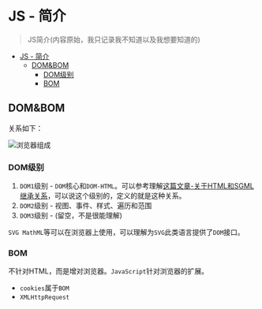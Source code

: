 # JS - 简介
> JS简介(内容原始，我只记录我不知道以及我想要知道的)

<!-- TOC -->

- [JS - 简介](#js---简介)
  - [DOM&BOM](#dombom)
    - [DOM级别](#dom级别)
    - [BOM](#bom)

<!-- /TOC -->

## DOM&BOM

关系如下：

![浏览器组成]()

### DOM级别 

1. `DOM1`级别 - `DOM`核心和`DOM-HTML`。可以参考理解[这篇文章-关于HTML和SGML继承关系]()，可以说这个级别的，定义的就是这种关系。
2. `DOM2`级别 - 视图、事件、样式、遍历和范围
3. `DOM3`级别 - (留空，不是很能理解)

`SVG MathML`等可以在浏览器上使用，可以理解为`SVG`此类语言提供了`DOM`接口。

### BOM

不针对HTML，而是增对浏览器。`JavaScript`针对浏览器的扩展。

* `cookies`属于`BOM`
* `XMLHttpRequest`


